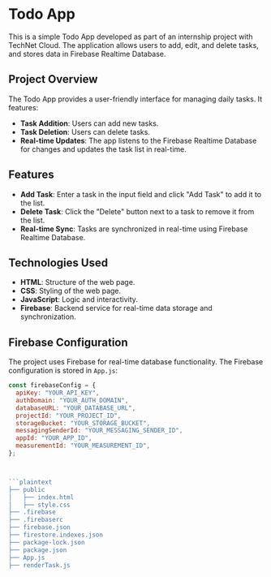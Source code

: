 # Todo App

This is a simple Todo App developed as part of an internship project with TechNet Cloud. The application allows users to add, edit, and delete tasks, and stores data in Firebase Realtime Database.

## Project Overview

The Todo App provides a user-friendly interface for managing daily tasks. It features:

- **Task Addition**: Users can add new tasks.
- **Task Deletion**: Users can delete tasks.
- **Real-time Updates**: The app listens to the Firebase Realtime Database for changes and updates the task list in real-time.

## Features

- **Add Task**: Enter a task in the input field and click "Add Task" to add it to the list.
- **Delete Task**: Click the "Delete" button next to a task to remove it from the list.
- **Real-time Sync**: Tasks are synchronized in real-time using Firebase Realtime Database.

## Technologies Used

- **HTML**: Structure of the web page.
- **CSS**: Styling of the web page.
- **JavaScript**: Logic and interactivity.
- **Firebase**: Backend service for real-time data storage and synchronization.

## Firebase Configuration

The project uses Firebase for real-time database functionality. The Firebase configuration is stored in `App.js`:

```javascript
const firebaseConfig = {
  apiKey: "YOUR_API_KEY",
  authDomain: "YOUR_AUTH_DOMAIN",
  databaseURL: "YOUR_DATABASE_URL",
  projectId: "YOUR_PROJECT_ID",
  storageBucket: "YOUR_STORAGE_BUCKET",
  messagingSenderId: "YOUR_MESSAGING_SENDER_ID",
  appId: "YOUR_APP_ID",
  measurementId: "YOUR_MEASUREMENT_ID",
};



```plaintext
├── public
│   ├── index.html
│   ├── style.css
├── .firebase
├── .firebaserc
├── firebase.json
├── firestore.indexes.json
├── package-lock.json
├── package.json
├── App.js
├── renderTask.js

